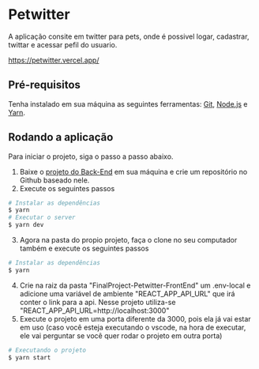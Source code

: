# Petwitter
A aplicação consite em twitter para pets, onde é possivel logar, cadastrar, twittar e acessar pefil do usuario.

https://petwitter.vercel.app/

## Pré-requisitos
Tenha instalado em sua máquina as seguintes ferramentas:
[Git](https://git-scm.com), [Node.js](https://nodejs.org/en/) e [Yarn](https://yarnpkg.com/).

## Rodando a aplicação
Para iniciar o projeto, siga o passo a passo abaixo.
1. Baixe o [projeto do Back-End](https://github.com/LukaVieira1/FinalProject-Petwitter-BackEnd) em sua máquina e crie um repositório no Github baseado nele.
2. Execute os seguintes passos
```bash
# Instalar as dependências
$ yarn
# Executar o server
$ yarn dev
```
3. Agora na pasta do propio projeto, faça o clone no seu computador também e execute os seguintes passos
```bash
# Instalar as dependências
$ yarn
```

4. Crie na raiz da pasta "FinalProject-Petwitter-FrontEnd" um .env-local e adicione uma variável de ambiente "REACT_APP_API_URL" que irá conter o link para a api. Nesse projeto utiliza-se "REACT_APP_API_URL=http://localhost:3000"
5. Execute o projeto em uma porta diferente da 3000, pois ela já vai estar em uso (caso você esteja executando o vscode, na hora de executar, ele vai perguntar se você quer rodar o projeto em outra porta)
```bash
# Executando o projeto
$ yarn start
```
